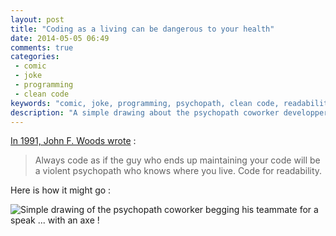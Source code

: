```yaml
---
layout: post
title: "Coding as a living can be dangerous to your health"
date: 2014-05-05 06:49
comments: true
categories:
 - comic
 - joke
 - programming
 - clean code
keywords: "comic, joke, programming, psychopath, clean code, readability"
description: "A simple drawing about the psychopath coworker developper famous joke"
---
```

[In 1991, John F. Woods wrote](https://groups.google.com/forum/#!topic/comp.lang.c++/rYCO5yn4lXw) :

> Always code as if the guy who ends up maintaining your code will be a
violent psychopath who knows where you live.  Code for readability.

Here is how it might go :

![Simple drawing of the psychopath coworker begging his teammate for a speak ... with an axe !]({{site.url}}/imgs/2014-05-05-coding-as-a-living-can-be-dangerous-to-your-health/psychopath-coworker.JPG)
